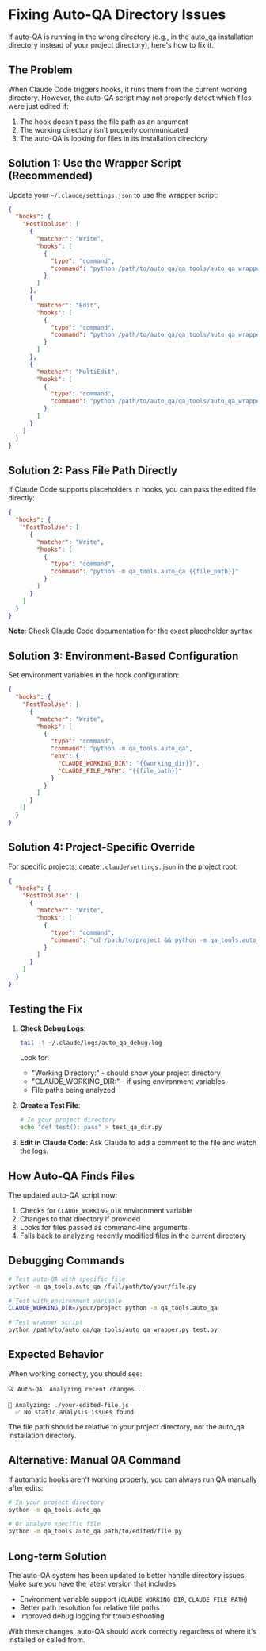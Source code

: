 # Fixing Auto-QA Directory Issues

If auto-QA is running in the wrong directory (e.g., in the auto_qa installation directory instead of your project directory), here's how to fix it.

## The Problem

When Claude Code triggers hooks, it runs them from the current working directory. However, the auto-QA script may not properly detect which files were just edited if:

1. The hook doesn't pass the file path as an argument
2. The working directory isn't properly communicated
3. The auto-QA is looking for files in its installation directory

## Solution 1: Use the Wrapper Script (Recommended)

Update your `~/.claude/settings.json` to use the wrapper script:

```json
{
  "hooks": {
    "PostToolUse": [
      {
        "matcher": "Write",
        "hooks": [
          {
            "type": "command",
            "command": "python /path/to/auto_qa/qa_tools/auto_qa_wrapper.py"
          }
        ]
      },
      {
        "matcher": "Edit",
        "hooks": [
          {
            "type": "command",
            "command": "python /path/to/auto_qa/qa_tools/auto_qa_wrapper.py"
          }
        ]
      },
      {
        "matcher": "MultiEdit",
        "hooks": [
          {
            "type": "command",
            "command": "python /path/to/auto_qa/qa_tools/auto_qa_wrapper.py"
          }
        ]
      }
    ]
  }
}
```

## Solution 2: Pass File Path Directly

If Claude Code supports placeholders in hooks, you can pass the edited file directly:

```json
{
  "hooks": {
    "PostToolUse": [
      {
        "matcher": "Write",
        "hooks": [
          {
            "type": "command",
            "command": "python -m qa_tools.auto_qa {{file_path}}"
          }
        ]
      }
    ]
  }
}
```

**Note**: Check Claude Code documentation for the exact placeholder syntax.

## Solution 3: Environment-Based Configuration

Set environment variables in the hook configuration:

```json
{
  "hooks": {
    "PostToolUse": [
      {
        "matcher": "Write",
        "hooks": [
          {
            "type": "command",
            "command": "python -m qa_tools.auto_qa",
            "env": {
              "CLAUDE_WORKING_DIR": "{{working_dir}}",
              "CLAUDE_FILE_PATH": "{{file_path}}"
            }
          }
        ]
      }
    ]
  }
}
```

## Solution 4: Project-Specific Override

For specific projects, create `.claude/settings.json` in the project root:

```json
{
  "hooks": {
    "PostToolUse": [
      {
        "matcher": "Write",
        "hooks": [
          {
            "type": "command",
            "command": "cd /path/to/project && python -m qa_tools.auto_qa"
          }
        ]
      }
    ]
  }
}
```

## Testing the Fix

1. **Check Debug Logs**:
   ```bash
   tail -f ~/.claude/logs/auto_qa_debug.log
   ```
   Look for:
   - "Working Directory:" - should show your project directory
   - "CLAUDE_WORKING_DIR:" - if using environment variables
   - File paths being analyzed

2. **Create a Test File**:
   ```bash
   # In your project directory
   echo "def test(): pass" > test_qa_dir.py
   ```

3. **Edit in Claude Code**:
   Ask Claude to add a comment to the file and watch the logs.

## How Auto-QA Finds Files

The updated auto-QA script now:

1. Checks for `CLAUDE_WORKING_DIR` environment variable
2. Changes to that directory if provided
3. Looks for files passed as command-line arguments
4. Falls back to analyzing recently modified files in the current directory

## Debugging Commands

```bash
# Test auto-QA with specific file
python -m qa_tools.auto_qa /full/path/to/your/file.py

# Test with environment variable
CLAUDE_WORKING_DIR=/your/project python -m qa_tools.auto_qa

# Test wrapper script
python /path/to/auto_qa/qa_tools/auto_qa_wrapper.py test.py
```

## Expected Behavior

When working correctly, you should see:

```
🔍 Auto-QA: Analyzing recent changes...

📄 Analyzing: ./your-edited-file.js
  ✅ No static analysis issues found
```

The file path should be relative to your project directory, not the auto_qa installation directory.

## Alternative: Manual QA Command

If automatic hooks aren't working properly, you can always run QA manually after edits:

```bash
# In your project directory
python -m qa_tools.auto_qa

# Or analyze specific file
python -m qa_tools.auto_qa path/to/edited/file.py
```

## Long-term Solution

The auto-QA system has been updated to better handle directory issues. Make sure you have the latest version that includes:

- Environment variable support (`CLAUDE_WORKING_DIR`, `CLAUDE_FILE_PATH`)
- Better path resolution for relative file paths
- Improved debug logging for troubleshooting

With these changes, auto-QA should work correctly regardless of where it's installed or called from.
